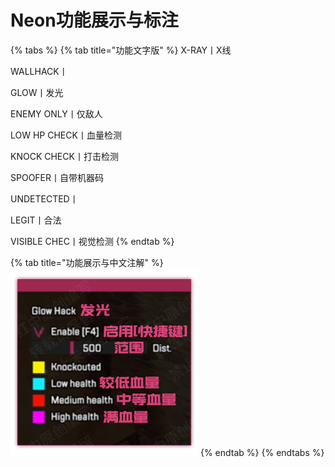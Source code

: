 # Neon功能展示与标注

{% tabs %}
{% tab title="功能文字版" %}
X-RAY丨X线&#x20;

WALLHACK丨&#x20;

GLOW丨发光&#x20;

ENEMY ONLY丨仅敌人&#x20;

LOW HP CHECK丨血量检测&#x20;

KNOCK CHECK丨打击检测&#x20;

SPOOFER丨自带机器码&#x20;

UNDETECTED丨&#x20;

LEGIT丨合法&#x20;

VISIBLE CHEC丨视觉检测
{% endtab %}

{% tab title="功能展示与中文注解" %}
![](<../../.gitbook/assets/image (5).png>)
{% endtab %}
{% endtabs %}
